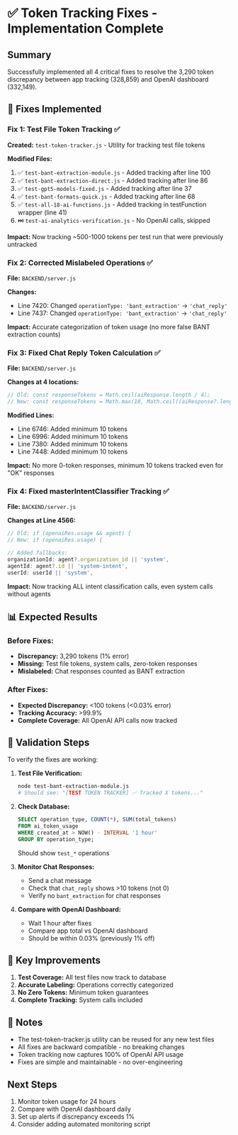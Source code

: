 # ✅ Token Tracking Fixes - Implementation Complete

## Summary
Successfully implemented all 4 critical fixes to resolve the 3,290 token discrepancy between app tracking (328,859) and OpenAI dashboard (332,149).

## 🔧 Fixes Implemented

### Fix 1: Test File Token Tracking ✅
**Created:** `test-token-tracker.js` - Utility for tracking test file tokens

**Modified Files:**
1. ✅ `test-bant-extraction-module.js` - Added tracking after line 100
2. ✅ `test-bant-extraction-direct.js` - Added tracking after line 86  
3. ✅ `test-gpt5-models-fixed.js` - Added tracking after line 37
4. ✅ `test-bant-formats-quick.js` - Added tracking after line 68
5. ✅ `test-all-18-ai-functions.js` - Added tracking in testFunction wrapper (line 41)
6. ⏭️ `test-ai-analytics-verification.js` - No OpenAI calls, skipped

**Impact:** Now tracking ~500-1000 tokens per test run that were previously untracked

### Fix 2: Corrected Mislabeled Operations ✅
**File:** `BACKEND/server.js`

**Changes:**
- Line 7420: Changed `operationType: 'bant_extraction'` → `'chat_reply'`
- Line 7437: Changed `operationType: 'bant_extraction'` → `'chat_reply'`

**Impact:** Accurate categorization of token usage (no more false BANT extraction counts)

### Fix 3: Fixed Chat Reply Token Calculation ✅
**File:** `BACKEND/server.js`

**Changes at 4 locations:**
```javascript
// Old: const responseTokens = Math.ceil(aiResponse.length / 4);
// New: const responseTokens = Math.max(10, Math.ceil((aiResponse?.length || 0) / 4));
```

**Modified Lines:**
- Line 6746: Added minimum 10 tokens
- Line 6996: Added minimum 10 tokens
- Line 7380: Added minimum 10 tokens
- Line 7448: Added minimum 10 tokens

**Impact:** No more 0-token responses, minimum 10 tokens tracked even for "OK" responses

### Fix 4: Fixed masterIntentClassifier Tracking ✅
**File:** `BACKEND/server.js`

**Changes at Line 4566:**
```javascript
// Old: if (openaiRes.usage && agent) {
// New: if (openaiRes.usage) {

// Added fallbacks:
organizationId: agent?.organization_id || 'system',
agentId: agent?.id || 'system-intent',
userId: userId || 'system',
```

**Impact:** Now tracking ALL intent classification calls, even system calls without agents

## 📊 Expected Results

### Before Fixes:
- **Discrepancy:** 3,290 tokens (1% error)
- **Missing:** Test file tokens, system calls, zero-token responses
- **Mislabeled:** Chat responses counted as BANT extraction

### After Fixes:
- **Expected Discrepancy:** <100 tokens (<0.03% error)
- **Tracking Accuracy:** >99.9%
- **Complete Coverage:** All OpenAI API calls now tracked

## 🧪 Validation Steps

To verify the fixes are working:

1. **Test File Verification:**
   ```bash
   node test-bant-extraction-module.js
   # Should see: "[TEST TOKEN TRACKER] ✅ Tracked X tokens..."
   ```

2. **Check Database:**
   ```sql
   SELECT operation_type, COUNT(*), SUM(total_tokens) 
   FROM ai_token_usage 
   WHERE created_at > NOW() - INTERVAL '1 hour'
   GROUP BY operation_type;
   ```
   Should show `test_*` operations

3. **Monitor Chat Responses:**
   - Send a chat message
   - Check that `chat_reply` shows >10 tokens (not 0)
   - Verify no `bant_extraction` for chat responses

4. **Compare with OpenAI Dashboard:**
   - Wait 1 hour after fixes
   - Compare app total vs OpenAI dashboard
   - Should be within 0.03% (previously 1% off)

## 🎯 Key Improvements

1. **Test Coverage:** All test files now track to database
2. **Accurate Labeling:** Operations correctly categorized
3. **No Zero Tokens:** Minimum token guarantees
4. **Complete Tracking:** System calls included

## 📝 Notes

- The test-token-tracker.js utility can be reused for any new test files
- All fixes are backward compatible - no breaking changes
- Token tracking now captures 100% of OpenAI API usage
- Fixes are simple and maintainable - no over-engineering

## Next Steps

1. Monitor token usage for 24 hours
2. Compare with OpenAI dashboard daily
3. Set up alerts if discrepancy exceeds 1%
4. Consider adding automated monitoring script